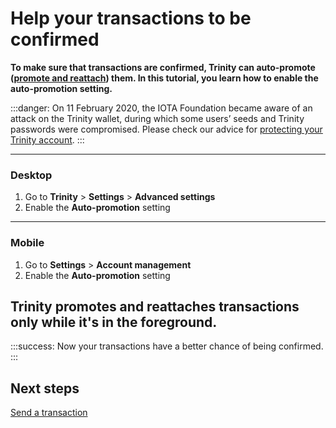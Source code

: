# Help your transactions to be confirmed

**To make sure that transactions are confirmed, Trinity can auto-promote ([promote and reattach](root://getting-started/1.0/clients/helping-a-transaction-confirm.md)) them. In this tutorial, you learn how to enable the auto-promotion setting.**

:::danger:
On 11 February 2020, the IOTA Foundation became aware of an attack on the Trinity wallet, during which some users’ seeds and Trinity passwords were compromised. Please check our advice for [protecting your Trinity account](../how-to-guides/protect-trinity-account.md).
:::

--------------------
### Desktop

1. Go to **Trinity** > **Settings** > **Advanced settings**
2. Enable the **Auto-promotion** setting
---
### Mobile

1. Go to **Settings** > **Account management**
2. Enable the **Auto-promotion** setting

Trinity promotes and reattaches transactions only while it's in the foreground.
--------------------

:::success:
Now your transactions have a better chance of being confirmed.
::: 

## Next steps

[Send a transaction](../how-to-guides/send-a-transaction.md)